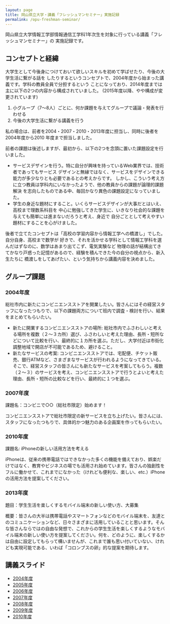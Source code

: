 ```yaml
---
layout: page
title: 岡山県立大学・講義「フレッシュマンセミナー」実施記録
permalink: /opu-freshman-seminar/
---
```

岡山県立大学情報工学部情報通信工学科1年次生を対象に行っている講義「フレッシュマンセミナー」の
実施記録です。

## コンセプトと経緯

大学生として今後身につけておいて欲しいスキルを初めて学ばせたり、今後の大学生活に繋がる話を
したりするというコンセプトで、2004年度から始まった講義です。学科の教員全員で分担するという
ことになっており、2014年度までは主に以下の2つの内容から構成されていました。
(2015年度以降、やや構成が変更されています)

1. 小グループ（7〜8人）ごとに、何か課題を与えてグループで議論・発表を行わせる
1. 今後の大学生活に繋がる講義を行う

私の場合は、前者を2004・2007・2010・2013年度に担当し、同時に後者を2004年度から2010
年度まで担当しました。

前者の課題は後述しますが、最初から、以下の2つを念頭に置いた課題設定を行いました。

- サービスデザインを行う。特に自分が興味を持っているWeb業界では、技術者であってもサービス
デザインと無縁ではなく、サービスをデザインできる能力が多少なりとも必要であるとの考えからです。
しかし、こういう考え方に立つ教員は学科内にいなかったようで、他の教員からの課題が論理的課題解決
を志向したものである中、毎回かなり異色の課題設定になっていました。
- 学生の身近な題材にすること。いくらサービスデザインが大事だとはいえ、高校まで理数系科目を
中心に勉強してきた学生に、いきなり社会的な課題を与えても簡単には進まないだろうと考え、身近で
自分ごととして考えやすい題材にすることを心がけました。

後者で立てたコンセプトは「高校の学習内容から情報工学への橋渡し」でした。自分自身、高校まで数学が
好きで、それを活かせる学科として情報工学科を選んだはずなのに、数学はあまり出てこず、電気実験など
物理の話が結構出てきてかなり戸惑った記憶があるので、経験を積んできた今の自分の視点から、新入生たちに
橋渡しをしてあげたい、という気持ちから講義内容を決めました。

## グループ課題

### 2004年度

総社市内に新たにコンビニエンスストアを開業したい。皆さんにはその経営スタッフになったつもりで、以下の課題両方について班内で調査・検討を行い、結果をまとめてもらいたい。

- 新たに開業するコンビニエンスストアの場所: 総社市内でふさわしいと考える場所を複数（２〜３カ所）選び、ふさわしいと考えた理由、長所・短所などについて比較を行い、最終的に１カ所を選ぶ。ただし、大学付近は市街化調整地域で開店が不可能であるため、避けること。
- 新たなサービスの考案: コンビニエンスストアでは、宅配便、チケット販売、銀行ATMなど、さまざまなサービスが行われるようになってきている。そこで、経営スタッフの皆さんにも新たなサービスを考案してもらう。複数（２〜３）のサービスを考え、コンビニエンスストアで行うとよいと考えた理由、長所・短所の比較などを行い、最終的に１つを選ぶ。

### 2007年度

課題名：コンビニで○○（総社市限定）始めます！

コンビニエンスストアで総社市限定の新サービスを立ち上げたい。皆さんには、スタッフになったつもりで、具体的かつ魅力のある企画案を作ってもらいたい。

### 2010年度

課題名: iPhoneの新しい活用方法を考える

iPhoneは、従来の携帯電話ではできなかった多くの機能を備えており、娯楽だけではなく、教育やビジネスの場でも活用され始めています。皆さんの独創性をフルに働かせて、これまでになかった（けれども便利な、楽しい、etc.）iPhoneの活用方法を提案してください。

### 2013年度

題目：学生生活を楽しくするモバイル端末の新しい使い方、大募集

概要：皆さんの大半は携帯電話やスマートフォンなどのモバイル端末を、友達とのコミュニケーションなど、日々さまざまに活用していることと思います。そんな皆さんならではの自由な発想で、これからの学生生活を楽しくするようなモバイル端末の新しい使い方を提案してください。何を、どのように、楽しくするかは自由に設定してもらって構いませんが、これまで誰も思い付いていない、けれども実現可能である、いわば「コロンブスの卵」的な提案を期待します。

## 講義スライド

- [2004年度](http://www.slideshare.net/kunishi/2004-67412335)
- [2005年度](http://www.slideshare.net/kunishi/2005-67436911)
- [2006年度](http://www.slideshare.net/kunishi/20060614-67437245)
- [2007年度](http://www.slideshare.net/kunishi/20070627)
- [2008年度](http://www.slideshare.net/kunishi/20080702)
- [2009年度](http://www.slideshare.net/kunishi/20090616-67437471)
- [2010年度](http://www.slideshare.net/kunishi/20100615-67437467)
